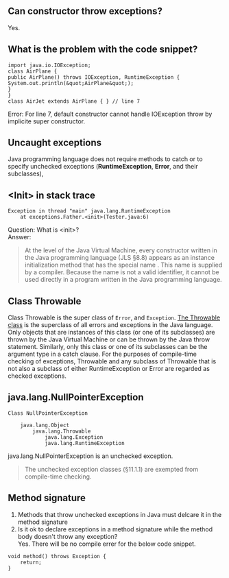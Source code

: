 ## Can constructor throw exceptions?  
Yes. 

## What is the problem with the code snippet? 
```
import java.io.IOException;
class AirPlane {
public AirPlane() throws IOException, RuntimeException {
System.out.println(&quot;AirPlane&quot;);
}
}
class AirJet extends AirPlane { } // line 7
```  
Error: For line 7, default constructor cannot handle IOException throw by implicite super constructor. 

## Uncaught exceptions
Java programming language does not require methods to catch or to specify unchecked exceptions (**RuntimeException**, **Error**, and their subclasses),

## \<Init> in stack trace
```
Exception in thread "main" java.lang.RuntimeException
	at exceptions.Father.<init>(Tester.java:6)
```
Question: What is \<init>?  
Answer:  
> At the level of the Java Virtual Machine, every constructor written in the Java programming language (JLS §8.8) appears as an instance initialization method that has the special name <init>. This name is supplied by a compiler. Because the name is not a valid identifier, it cannot be used directly in a program written in the Java programming language.  

## Class Throwable 
Class Throwable is the super class of `Error`, and `Exception`. 
[The Throwable class](http://docs.oracle.com/javase/7/docs/api/java/lang/Throwable.html) is the superclass of all errors and exceptions in the Java language. Only objects that are instances of this class (or one of its subclasses) are thrown by the Java Virtual Machine or can be thrown by the Java throw statement. Similarly, only this class or one of its subclasses can be the argument type in a catch clause. For the purposes of compile-time checking of exceptions, Throwable and any subclass of Throwable that is not also a subclass of either RuntimeException or Error are regarded as checked exceptions.

## java.lang.NullPointerException
```
Class NullPointerException

	java.lang.Object
		java.lang.Throwable
			java.lang.Exception
			java.lang.RuntimeException
```  
java.lang.NullPointerException is an unchecked exception. 
> The unchecked exception classes (§11.1.1) are exempted from compile-time checking.  

## Method signature
1. Methods that throw unchecked exceptions in Java must delcare it in the method signature
2. Is it ok to declare exceptions in a method signature while the method body doesn't throw any exception?  
Yes.  There will be no compile errer for the below code snippet. 
```
void method() throws Exception {
	return; 
}
```
